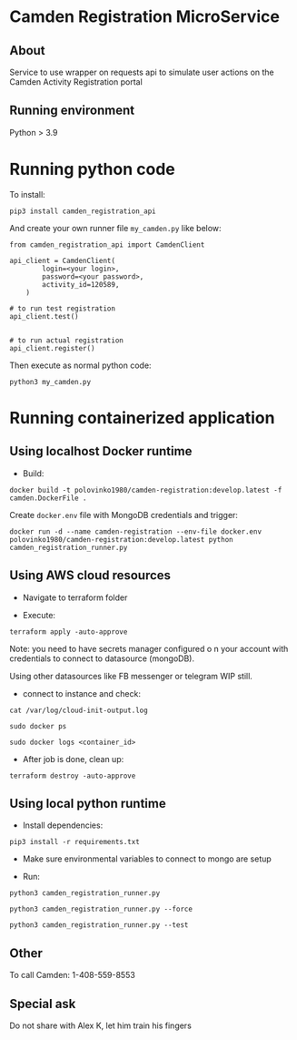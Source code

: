 # Camden Registration MicroService


## About

Service to use wrapper on requests api
to simulate user actions
on the Camden Activity Registration portal


## Running environment

Python > 3.9



# Running python code


To install:

```
pip3 install camden_registration_api

```

And create your own runner file ```my_camden.py``` like below:

```
from camden_registration_api import CamdenClient

api_client = CamdenClient(
        login=<your login>,
        password=<your password>,
        activity_id=120589,
    )

# to run test registration
api_client.test()


# to run actual registration
api_client.register()
```

Then execute as normal python code:

```python3 my_camden.py```


# Running containerized application

## Using localhost Docker runtime

- Build:

```
docker build -t polovinko1980/camden-registration:develop.latest -f camden.DockerFile .

```

Create ```docker.env``` file with MongoDB credentials and trigger:

```
docker run -d --name camden-registration --env-file docker.env polovinko1980/camden-registration:develop.latest python camden_registration_runner.py

```

## Using AWS cloud resources

- Navigate to terraform folder

- Execute:

```
terraform apply -auto-approve
```

Note: you need to have secrets manager configured o
n your account with credentials to connect to datasource (mongoDB).

Using other datasources like FB messenger or telegram WIP still.



- connect to instance and check:

```
cat /var/log/cloud-init-output.log

sudo docker ps

sudo docker logs <container_id>
```

- After job is done, clean up:

```
terraform destroy -auto-approve
```

## Using local python runtime

- Install dependencies:

```
pip3 install -r requirements.txt

```

- Make sure environmental variables to connect to mongo are setup


- Run:

```
python3 camden_registration_runner.py

python3 camden_registration_runner.py --force

python3 camden_registration_runner.py --test

```


## Other

To call Camden: 1-408-559-8553



## Special ask

Do not share with Alex K, let him train his fingers

